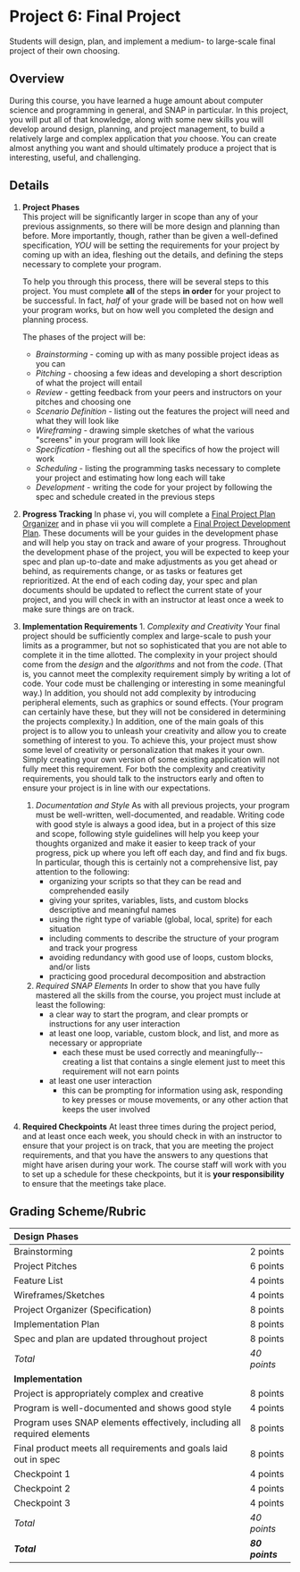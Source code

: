 # Project 6: Final Project

Students will design, plan, and implement a medium- to large-scale final project of their own choosing.

## Overview

During this course, you have learned a huge amount about computer science and programming in general, and SNAP in particular. In this project, you will put all of that knowledge, along with some new skills you will develop around design, planning, and project management, to build a relatively large and complex application that _you_ choose. You can create almost anything you want and should ultimately produce a project that is interesting, useful, and challenging.

## Details

1. **Project Phases**  
   This project will be significantly larger in scope than any of your previous assignments, so there will be more design and planning than before. More importantly, though, rather than be given a well-defined specification, _YOU_ will be setting the requirements for your project by coming up with an idea, fleshing out the details, and defining the steps necessary to complete your program.

   To help you through this process, there will be several steps to this project. You must complete **all** of the steps **in order** for your project to be successful. In fact, _half_ of your grade will be based not on how well your program works, but on how well you completed the design and planning process.

   The phases of the project will be:  


   * _Brainstorming_ - coming up with as many possible project ideas as you can
   * _Pitching_ - choosing a few ideas and developing a short description of what the project will entail
   * _Review_ - getting feedback from your peers and instructors on your pitches and choosing one
   * _Scenario Definition_ - listing out the features the project will need and what they will look like
   * _Wireframing_ - drawing simple sketches of what the various "screens" in your program will look like
   * _Specification_ - fleshing out all the specifics of how the project will work
   * _Scheduling_ - listing the programming tasks necessary to complete your project and estimating how long each will take
   * _Development_ - writing the code for your project by following the spec and schedule created in the previous steps

2. **Progress Tracking**   In phase vi, you will complete a [Final Project Plan Organizer](https://github.com/TEALSK12/introduction-to-computer-science/tree/280fd5e9721eb464e5ff2e6776f951eb95392874/Final%20Project%20Plan%20Organizer.docx) and in phase vii you will complete a [Final Project Development Plan](https://github.com/TEALSK12/introduction-to-computer-science/tree/280fd5e9721eb464e5ff2e6776f951eb95392874/Final%20Project%20Development%20Plan.docx). These documents will be your guides in the development phase and will help you stay on track and aware of your progress. Throughout the development phase of the project, you will be expected to keep your spec and plan up-to-date and make adjustments as you get ahead or behind, as requirements change, or as tasks or features get reprioritized. At the end of each coding day, your spec and plan documents should be updated to reflect the current state of your project, and you will check in with an instructor at least once a week to make sure things are on track.
3. **Implementation Requirements** 1. _Complexity and Creativity_ Your final project should be sufficiently complex and large-scale to push your limits as a programmer, but not so sophisticated that you are not able to complete it in the time allotted. The complexity in your project should come from the _design_ and the _algorithms_ and not from the _code_. \(That is, you cannot meet the complexity requirement simply by writing a lot of code. Your code must be challenging or interesting in some meaningful way.\) In addition, you should not add complexity by introducing peripheral elements, such as graphics or sound effects. \(Your program can certainly have these, but they will not be considered in determining the projects complexity.\) In addition, one of the main goals of this project is to allow you to unleash your creativity and allow you to create something of interest to you. To achieve this, your project must show some level of creativity or personalization that makes it your own. Simply creating your own version of some existing application will not fully meet this requirement. For both the complexity and creativity requirements, you should talk to the instructors early and often to ensure your project is in line with our expectations.
   1. _Documentation and Style_ As with all previous projects, your program must be well-written, well-documented, and readable. Writing code with good style is always a good idea, but in a project of this size and scope, following style guidelines will help you keep your thoughts organized and make it easier to keep track of your progress, pick up where you left off each day, and find and fix bugs. In particular, though this is certainly not a comprehensive list, pay attention to the following:
      * organizing your scripts so that they can be read and comprehended easily
      * giving your sprites, variables, lists, and custom blocks descriptive and meaningful names
      * using the right type of variable \(global, local, sprite\) for each situation
      * including comments to describe the structure of your program and track your progress
      * avoiding redundancy with good use of loops, custom blocks, and/or lists
      * practicing good procedural decomposition and abstraction  
   2. _Required SNAP Elements_ In order to show that you have fully mastered all the skills from the course, you project must include at least the following:
      * a clear way to start the program, and clear prompts or instructions for any user interaction
      * at least one loop, variable, custom block, and list, and more as necessary or appropriate
        * each these must be used correctly and meaningfully-- creating a list that contains a single element just to meet this requirement will not earn points
      * at least one user interaction
        * this can be prompting for information using ask, responding to key presses or mouse movements, or any other action that keeps the user involved
4. **Required Checkpoints** At least three times during the project period, and at least once each week, you should check in with an instructor to ensure that your project is on track, that you are meeting the project requirements, and that you have the answers to any questions that might have arisen during your work. The course staff will work with you to set up a schedule for these checkpoints, but it is **your responsibility** to ensure that the meetings take place.

## Grading Scheme/Rubric

| Design Phases |  |
| :--- | :--- |
| Brainstorming | 2 points |
| Project Pitches | 6 points |
| Feature List | 4 points |
| Wireframes/Sketches | 4 points |
| Project Organizer \(Specification\) | 8 points |
| Implementation Plan | 8 points |
| Spec and plan are updated throughout project | 8 points |
| _Total_ | _40 points_ |
| **Implementation** |  |
| Project is appropriately complex and creative | 8 points |
| Program is well-documented    and shows good style | 4 points |
| Program uses SNAP elements effectively, including all required elements | 8 points |
| Final product meets all requirements and goals laid out in spec | 8 points |
| Checkpoint 1 | 4 points |
| Checkpoint 2 | 4 points |
| Checkpoint 3 | 4 points |
| _Total_ | _40 points_ |
| _**Total**_ | _**80 points**_ |

